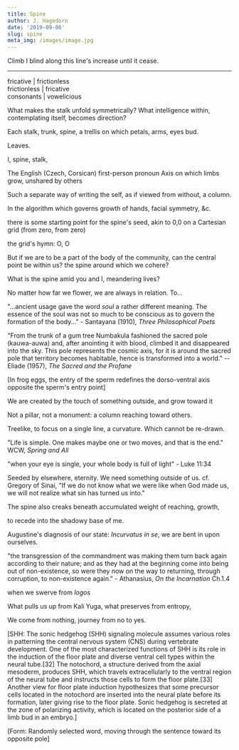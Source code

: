```yaml
---
title: Spine
author: J. Hagedorn
date: '2019-09-06'
slug: spine
meta_img: /images/image.jpg
---
```



Climb I blind along this line's increase until it cease.





---

fricative | frictionless  
frictionless | fricative  
consonants | vowelicious



What makes the stalk unfold symmetrically?
What intelligence within, contemplating itself,
becomes direction?

Each stalk, trunk, spine, a trellis
on which petals, arms, eyes bud.

Leaves.

I,
spine, stalk,

The English (Czech, Corsican) first-person pronoun 
Axis on which limbs grow, unshared by others

Such a separate way of writing the self,
as if viewed from without, a column.

In the algorithm which governs growth
of hands, facial symmetry, &c.

there is some starting point for the spine's seed,
akin to 0,0 on a Cartesian grid
(from zero, from zero)

the grid's hymn: O, O

But if we are to be a part of the body of the community,
can the central point be within us?
the spine around which we cohere?

What is the spine amid you and I, meandering lives? 

No matter how far we flower, we are always in relation.  To...

"...ancient usage gave the word *soul* a rather different meaning.  The essence of the soul was not so much to be conscious as to govern the formation of the body..." - Santayana (1910), *Three Philosophical Poets*

"From the trunk of a gum tree Numbakula fashioned the sacred pole (kauwa-auwa) and, after anointing it with blood, climbed it and disappeared into the sky. This pole represents the cosmic axis, for it is around the sacred pole that territory becomes habitable, hence is transformed into a world." -- Eliade (1957), *The Sacred and the Profane*

[In frog eggs, the entry of the sperm redefines the dorso-ventral axis opposite the sperm's entry point]

We are created by the touch of something outside, 
and grow toward it

Not a pillar, not a monument: a column reaching toward others.

Treelike, to focus on a single line, a curvature.  Which cannot be re-drawn.

"Life is simple.  One makes maybe one or two moves, and that is the end." WCW, *Spring and All*

"when your eye is single, your whole body is full of light" - Luke 11:34

Seeded by elsewhere, eternity.  We need something outside of us.  cf. Gregory of Sinai, "If we do not know what we were like when God made us, we will not realize what sin has turned us into."

The spine also creaks beneath accumulated weight of reaching, growth,

to recede into the shadowy base of me.

Augustine's diagnosis of our state: *Incurvatus in se*, we are bent in upon ourselves.

"the transgression of the commandment was making them turn back again according to their nature; and as they had at the beginning come into being out of non-existence, so were they now on the way to returning, through corruption, to non-existence again." - Athanasius, *On the Incarnation* Ch.1.4

when we swerve from *logos* 

What pulls us up from Kali Yuga, what preserves from entropy,

We come from nothing,
journey from no to yes.

[SHH: The sonic hedgehog (SHH) signaling molecule assumes various roles in patterning the central nervous system (CNS) during vertebrate development. One of the most characterized functions of SHH is its role in the induction of the floor plate and diverse ventral cell types within the neural tube.[32] The notochord, a structure derived from the axial mesoderm, produces SHH, which travels extracellularly to the ventral region of the neural tube and instructs those cells to form the floor plate.[33] Another view for floor plate induction hypothesizes that some precursor cells located in the notochord are inserted into the neural plate before its formation, later giving rise to the floor plate.  Sonic hedgehog is secreted at the zone of polarizing activity, which is located on the posterior side of a limb bud in an embryo.]

[Form: Randomly selected word, moving through the sentence toward its opposite pole]


